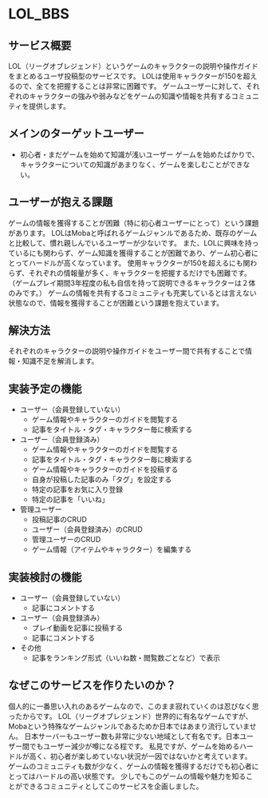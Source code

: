 # LOL_BBS
## **サービス概要**
LOL（リーグオブレジェンド）というゲームのキャラクターの説明や操作ガイドをまとめるユーザ投稿型のサービスです。
LOLは使用キャラクターが150を超えるので、全てを把握することは非常に困難です。
ゲームユーザーに対して、それぞれのキャラクターの強みや弱みなどをゲームの知識や情報を共有するコミュニティを提供します。

## **メインのターゲットユーザー**
- 初心者・まだゲームを始めて知識が浅いユーザー
ゲームを始めたばかりで、キャラクターについての知識があまりなく、ゲームを楽しむことができない。

## **ユーザーが抱える課題**
ゲームの情報を獲得することが困難（特に初心者ユーザーにとって）という課題があります。
LOLはMobaと呼ばれるゲームジャンルであるため、既存のゲームと比較して、慣れ親しんでいるユーザーが少ないです。
また、LOLに興味を持っているにも関わらず、ゲーム知識を獲得することが困難であり、ゲーム初心者にとってハードルが高くなっています。
使用キャラクターが150を超えるにも関わらず、それぞれの情報量が多く、キャラクターを把握するだけでも困難です。
（ゲームプレイ期間3年程度の私も自信を持って説明できるキャラクターは２体のみです。）
ゲームの情報を共有するコミュニティも充実しているとは言えない状態なので、情報を獲得することが困難という課題を抱えています。

## **解決方法**
それぞれのキャラクターの説明や操作ガイドをユーザー間で共有することで情報・知識不足を解消します。

## **実装予定の機能**
- ユーザー（会員登録していない）
    - ゲーム情報やキャラクターのガイドを閲覧する
    - 記事をタイトル・タグ・キャラクター毎に検索する
- ユーザー（会員登録済み）
    - ゲーム情報やキャラクターのガイドを閲覧する
    - 記事をタイトル・タグ・キャラクター毎に検索する
    - ゲーム情報やキャラクターのガイドを投稿する
    - 自身が投稿した記事のみ「タグ」を設定する
    - 特定の記事をお気に入り登録
    - 特定の記事を「いいね」
- 管理ユーザー
    - 投稿記事のCRUD
    - ユーザー（会員登録済み）のCRUD
    - 管理ユーザーのCRUD
    - ゲーム情報（アイテムやキャラクター）を編集する

## 実装検討の機能
- ユーザー（会員登録していない）
    - 記事にコメントする
- ユーザー（会員登録済み）
    - プレイ動画を記事に投稿する
    - 記事にコメントする
- その他
    - 記事をランキング形式（いいね数・閲覧数ごとなど）で表示

## **なぜこのサービスを作りたいのか？**
個人的に一番思い入れのあるゲームなので、このまま寂れていくのは忍びなく思ったからです。
LOL（リーグオブレジェンド）世界的に有名なゲームですが、Mobaという特殊なゲームジャンルであるためか日本ではあまり流行していません。
日本サーバーもユーザー数も非常に少ない地域として有名です。日本ユーザー間でもユーザー減少が噂になる程です。
私見ですが、ゲームを始めるハードルが高く、初心者が楽しめていない状況が一因ではないかと考えています。
ゲームのコミュニティも数が少なく、ゲームの情報を獲得するだけでも初心者にとってはハードルの高い状態です。
少しでもこのゲームの情報や魅力を知ることができるコミュニティとしてこのサービスを企画しました。
